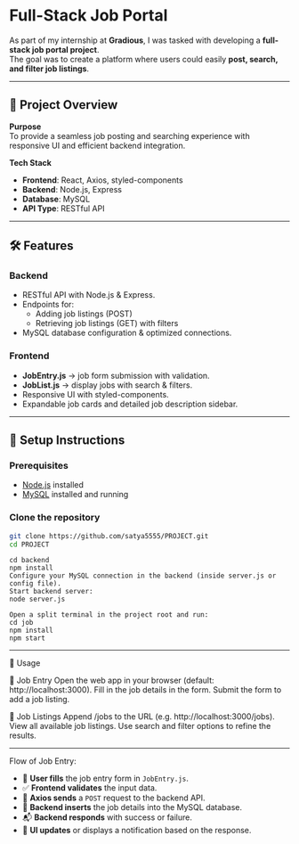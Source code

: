 # Full-Stack Job Portal

As part of my internship at **Gradious**, I was tasked with developing a **full-stack job portal project**.  
The goal was to create a platform where users could easily **post, search, and filter job listings**.

---

## 📌 Project Overview

**Purpose**  
To provide a seamless job posting and searching experience with responsive UI and efficient backend integration.

**Tech Stack**
- **Frontend**: React, Axios, styled-components
- **Backend**: Node.js, Express
- **Database**: MySQL
- **API Type**: RESTful API

---

## 🛠️ Features

### Backend
- RESTful API with Node.js & Express.
- Endpoints for:
  - Adding job listings (POST)
  - Retrieving job listings (GET) with filters
- MySQL database configuration & optimized connections.

### Frontend
- **JobEntry.js** → job form submission with validation.
- **JobList.js** → display jobs with search & filters.
- Responsive UI with styled-components.
- Expandable job cards and detailed job description sidebar.

---
## 🚀 Setup Instructions

### Prerequisites
- [Node.js](https://nodejs.org/) installed
- [MySQL](https://www.mysql.com/) installed and running

### Clone the repository
```bash
git clone https://github.com/satya5555/PROJECT.git
cd PROJECT
```

``` Backend Setup
cd backend
npm install
Configure your MySQL connection in the backend (inside server.js or config file).
Start backend server:
node server.js
```

```Frontend Setup
Open a split terminal in the project root and run:
cd job
npm install
npm start
```

---
📄 Usage

🔹 Job Entry
Open the web app in your browser (default: http://localhost:3000).
Fill in the job details in the form.
Submit the form to add a job listing.

🔹 Job Listings
Append /jobs to the URL (e.g. http://localhost:3000/jobs).
View all available job listings.
Use search and filter options to refine the results.

---

Flow of Job Entry:
* 📝 **User fills** the job entry form in `JobEntry.js`.
* ✅ **Frontend validates** the input data.
* 📡 **Axios sends** a `POST` request to the backend API.
* 💾 **Backend inserts** the job details into the MySQL database.
* 📬 **Backend responds** with success or failure.
* 🔄 **UI updates** or displays a notification based on the response.

